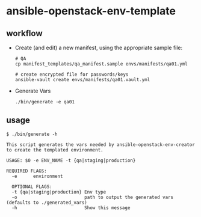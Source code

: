 # ansible-openstack-env-template

## workflow
- Create (and edit) a new manifest, using the appropriate sample file:
   ```
   # QA
   cp manifest_templates/qa_manifest.sample envs/manifests/qa01.yml

   # create encrypted file for passwords/keys
   ansible-vault create envs/manifests/qa01.vault.yml
   ```

- Generate Vars
  ```
  ./bin/generate -e qa01
  ```

## usage
```
$ ./bin/generate -h

This script generates the vars needed by ansible-openstack-env-creator to create the templated environment.

USAGE: $0 -e ENV_NAME -t {qa|staging|production}

REQUIRED FLAGS:
  -e      environment

  OPTIONAL FLAGS:
  -t {qa|staging|production} Env type
  -o                         path to output the generated vars (defaults to ./generated_vars)
  -h                         Show this message
```

